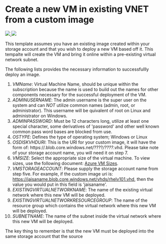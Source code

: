 # Create a new VM in existing VNET from a custom image

<a href="https://portal.azure.com/#create/Microsoft.Template/uri/https%3A%2F%2Fraw.githubusercontent.com%2FExchMaster%2FNHLBI-Custom-Image-Deploy-POC%2Fmaster%2Fazuredeploy.json" target="_blank">
    <img src="http://azuredeploy.net/deploybutton.png"/>
</a>
<a href="http://armviz.io/#/?load=https%3A%2F%2Fraw.githubusercontent.com%2FExchMaster%2FNHLBI-Custom-Image-Deploy-POC%2Fmaster%2Fazuredeploy.json" target="_blank">
    <img src="http://armviz.io/visualizebutton.png"/>
</a>

This template assumes you have an existing image created within your storage account and that you wish to deploy a new VM based off it.  This tempalte will create the VM and bring it online within a pre-existing virtual network subnet.  

The following lists provides the necessary information to successfullly deploy an image.

1. _VMName_:  Virtual Machine Name, should be unique within the subscription because the name is used to build out the names for other components necessary for the successful deployment of the VM.
2. _ADMINUSERNAME_:  The admin username is the super user on the system and can _NOT_ utilize common names (admin, root, or administrator).  This username will be quivalent of root on Linux and administrator on Windows.
3. _ADMINPASSWORD_:  Must be 12 characters long, utilize at least one special character, some derivatives of 'password' and other well known common pass word bases are blocked from use.
4. _OSTYPE_:  Defines the type of operating system; Windows or Linux
5. _OSDISKVHDURI_:  This is the URI for your custom image, it will have the form of:  https://<storage account name>.blob.core.windows.net/????*/????*.vhd.  Please take note of your storage account name, you will need it on step 7.
6. _VMSIZE_: Select the appropriate size of the virtual machine. To view sizes, use the following document: <a href="https://azure.microsoft.com/en-us/documentation/articles/virtual-machines-windows-sizes/" target="_blank">Azure VM Sizes</a>.
7. _VMSTORAGEACCOUNT_:  Please supply the storage account name from step five.  For example, if the custom image uri is:  https://jaisaname.blob.core.windows.net/vhds/rhelv101.vhd, then the value you would put in this field is 'jaisaname'.
8. _EXISTINGVIRTUALNETWORKNAME_:  The name of the existing virtual network where this new VM will be deployed.
9. _EXISTINGVIRTUALNETWORKRESOURCEGROUP_:  The name of the resource group which contains the virtual network where this new VM will be deployed.
10. _SUBNETNAME_: The name of the subnet inside the virtual network where this new VM will be deployed.

The key thing to remember is that the new VM must be deployed into the same storage account that the source


